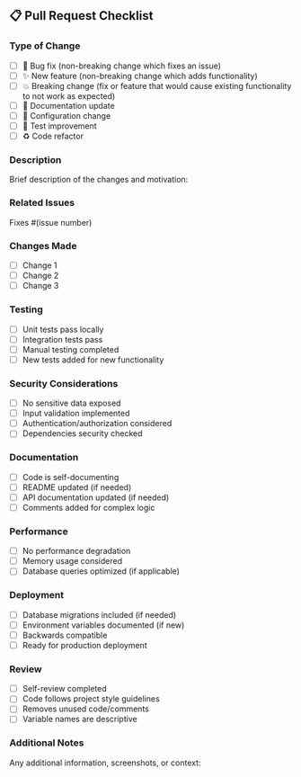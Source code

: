 ## 📋 Pull Request Checklist

### Type of Change
- [ ] 🐛 Bug fix (non-breaking change which fixes an issue)
- [ ] ✨ New feature (non-breaking change which adds functionality)
- [ ] 💥 Breaking change (fix or feature that would cause existing functionality to not work as expected)
- [ ] 📝 Documentation update
- [ ] 🔧 Configuration change
- [ ] 🧪 Test improvement
- [ ] ♻️ Code refactor

### Description
Brief description of the changes and motivation:

### Related Issues
Fixes #(issue number)

### Changes Made
- [ ] Change 1
- [ ] Change 2
- [ ] Change 3

### Testing
- [ ] Unit tests pass locally
- [ ] Integration tests pass
- [ ] Manual testing completed
- [ ] New tests added for new functionality

### Security Considerations
- [ ] No sensitive data exposed
- [ ] Input validation implemented
- [ ] Authentication/authorization considered
- [ ] Dependencies security checked

### Documentation
- [ ] Code is self-documenting
- [ ] README updated (if needed)
- [ ] API documentation updated (if needed)
- [ ] Comments added for complex logic

### Performance
- [ ] No performance degradation
- [ ] Memory usage considered
- [ ] Database queries optimized (if applicable)

### Deployment
- [ ] Database migrations included (if needed)
- [ ] Environment variables documented (if new)
- [ ] Backwards compatible
- [ ] Ready for production deployment

### Review
- [ ] Self-review completed
- [ ] Code follows project style guidelines
- [ ] Removes unused code/comments
- [ ] Variable names are descriptive

### Additional Notes
Any additional information, screenshots, or context:
